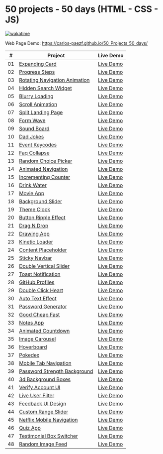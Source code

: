 # 50 projects - 50 days (HTML - CSS - JS)

[![wakatime](https://wakatime.com/badge/user/8ef73281-6d0a-4758-af11-fd880ca3009c/project/ff14be13-f394-4a76-b2f2-292464b11a00.svg?style=for-the-badge)](https://wakatime.com/badge/user/8ef73281-6d0a-4758-af11-fd880ca3009c/project/ff14be13-f394-4a76-b2f2-292464b11a00)

Web Page Demo: <https://carlos-paezf.github.io/50_Projects_50_days/>

| #  | Project                                | Live Demo                                                  |
| -  | -------------------------------------- | ---------------------------------------------------------- |
| 01 | [Expanding Card](./01-Expanding_Card/) | [Live Demo](https://carlos-paezf.github.io/50_Projects_50_days/01-Expanding_Card/index.html) |
| 02 | [Progress Steps](./02-Progress_Steps/) | [Live Demo](https://carlos-paezf.github.io/50_Projects_50_days/02-Progress_Steps/index.html) |
| 03 | [Rotating Navigation Animation](./03-Rotating_Navigation_Animation/) | [Live Demo](https://carlos-paezf.github.io/50_Projects_50_days/03-Rotating_Navigation_Animation/index.html) |
| 04 | [Hidden Search Widget](./04-Hidden_Search_Widget/) | [Live Demo](https://carlos-paezf.github.io/50_Projects_50_days/04-Hidden_Search_Widget/index.html) |
| 05 | [Blurry Loading](./05-Blurry_Loading/) | [Live Demo](https://carlos-paezf.github.io/50_Projects_50_days/05-Blurry_Loading/index.html) |
| 06 | [Scroll Animation](./06-Scroll_Animation/) | [Live Demo](https://carlos-paezf.github.io/50_Projects_50_days/06-Scroll_Animation/index.html) |
| 07 | [Split Landing Page](./07-Split_Landing_Page/) | [Live Demo](https://carlos-paezf.github.io/50_Projects_50_days/07-Split_Landing_Page/index.html) |
| 08 | [Form Wave](./08-Form_Wave/) | [Live Demo](https://carlos-paezf.github.io/50_Projects_50_days/08-Form_Wave/index.html) |
| 09 | [Sound Board](./09-Sound_Board/) | [Live Demo](https://carlos-paezf.github.io/50_Projects_50_days/09-Sound_Board/index.html) |
| 10 | [Dad Jokes](./10-Dad_Jokes/) | [Live Demo](https://carlos-paezf.github.io/50_Projects_50_days/10-Dad_Jokes/index.html) |
| 11 | [Event Keycodes](./11-Event-Keycodes/) | [Live Demo](https://carlos-paezf.github.io/50_Projects_50_days/11-Event-Keycodes/index.html) |
| 12 | [Faq Collapse](./12-Faq_Collapse/) | [Live Demo](https://carlos-paezf.github.io/50_Projects_50_days/12-Faq_Collapse/index.html) |
| 13 | [Random Choice Picker](./13-Random_Choice_Picker/) | [Live Demo](https://carlos-paezf.github.io/50_Projects_50_days/13-Random_Choice_Picker/index.html) |
| 14 | [Animated Navigation](./14-Animated_Navigation/) | [Live Demo](https://carlos-paezf.github.io/50_Projects_50_days/14-Animated_Navigation/index.html) |
| 15 | [Incrementing Counter](./15-Incrementing_Counter/) | [Live Demo](https://carlos-paezf.github.io/50_Projects_50_days/15-Incrementing_Counter/index.html) |
| 16 | [Drink Water](./16-Drink_Water/) | [Live Demo](https://carlos-paezf.github.io/50_Projects_50_days/16-Drink_Water/index.html) |
| 17 | [Movie App](./17-Movie_App/) | [Live Demo](https://carlos-paezf.github.io/50_Projects_50_days/17-Movie_App/index.html) |
| 18 | [Background Slider](./18-Background-Slider/) | [Live Demo](https://carlos-paezf.github.io/50_Projects_50_days/18-Background-Slider/index.html) |
| 19 | [Theme Clock](./19-Theme_Clock/) | [Live Demo](https://carlos-paezf.github.io/50_Projects_50_days/19-Theme_Clock/index.html) |
| 20 | [Button Ripple Effect](./20-Button_Ripple_Effect/) | [Live Demo](https://carlos-paezf.github.io/50_Projects_50_days/20-Button_Ripple_Effect/index.html) |
| 21 | [Drag N Drop](./21-Drag_N_Drop/) | [Live Demo](https://carlos-paezf.github.io/50_Projects_50_days/21-Drag_N_Drop/index.html) |
| 22 | [Drawing App](./22-Drawing_App/) | [Live Demo](https://carlos-paezf.github.io/50_Projects_50_days/22-Drawing_App/index.html) |
| 23 | [Kinetic Loader](./23-Kinetic_Loader/) | [Live Demo](https://carlos-paezf.github.io/50_Projects_50_days/23-Kinetic_Loader/index.html) |
| 24 | [Content Placeholder](./24-Content_Placeholder/) | [Live Demo](https://carlos-paezf.github.io/50_Projects_50_days/24-Content_Placeholder/index.html) |
| 25 | [Sticky Navbar](./25-Sticky_Navbar/) | [Live Demo](https://carlos-paezf.github.io/50_Projects_50_days/25-Sticky_Navbar/index.html) |
| 26 | [Double Vertical Slider](./26-Double_Vertical_Slider/) | [Live Demo](https://carlos-paezf.github.io/50_Projects_50_days/26-Double_Vertical_Slider/index.html) |
| 27 | [Toast Notification](./27-Toast_Notification/) | [Live Demo](https://carlos-paezf.github.io/50_Projects_50_days/27-Toast_Notification/index.html) |
| 28 | [GitHub Profiles](./28-GitHub_Profiles/) | [Live Demo](https://carlos-paezf.github.io/50_Projects_50_days/28-GitHub_Profiles/index.html) |
| 29 | [Double Click Heart](./29-Double_Click_Heart/)| [Live Demo](https://carlos-paezf.github.io/50_Projects_50_days/29-Double_Click_Heart/index.html) |
| 30 | [Auto Text Effect](./30-Auto_Text_Effect/) | [Live Demo](https://carlos-paezf.github.io/50_Projects_50_days/30-Auto_Text_Effect/index.html) |
| 31 | [Password Generator](./31-Password_Generator/) | [Live Demo](https://carlos-paezf.github.io/50_Projects_50_days/31-Password_Generator/index.html) |
| 32 | [Good Cheap Fast](./32-Good_Cheap_Fast/) | [Live Demo](https://carlos-paezf.github.io/50_Projects_50_days/32-Good_Cheap_Fast/index.html) |
| 33 | [Notes App](./33-Notes_App/) | [Live Demo](https://carlos-paezf.github.io/50_Projects_50_days/33-Notes_App/index.html) |
| 34 | [Animated Countdown](./34-Animated_Countdown/) | [Live Demo](https://carlos-paezf.github.io/50_Projects_50_days/34-Animated_Countdown/index.html) |
| 35 | [Image Carousel](./35-Image_Carousel/) | [Live Demo](https://carlos-paezf.github.io/50_Projects_50_days/35-Image_Carousel/index.html) |
| 36 | [Hoverboard](./36-Hoverboard/) | [Live Demo](https://carlos-paezf.github.io/50_Projects_50_days/36-Hoverboard/index.html) |
| 37 | [Pokedex](./37-Pokedex/) | [Live Demo](https://carlos-paezf.github.io/50_Projects_50_days/37-Pokedex/index.html) |
| 38 | [Mobile Tab Navigation](./38-Mobile_Tab_Navigation/) | [Live Demo](https://carlos-paezf.github.io/50_Projects_50_days/38-Mobile_Tab_Navigation/index.html) |
| 39 | [Password Strength Background](./39-Password_Strength_Background/) | [Live Demo](https://carlos-paezf.github.io/50_Projects_50_days/39-Password_Strength_Background/index.html) |
| 40 | [3d Background Boxes](./40-3d_Background_Boxes/) | [Live Demo](https://carlos-paezf.github.io/50_Projects_50_days/40-3d_Background_Boxes/index.html) |
| 41 | [Verify Account UI](./41-Verify_Account_UI/) | [Live Demo](https://carlos-paezf.github.io/50_Projects_50_days/41-Verify_Account_UI/index.html) |
| 42 | [Live User Filter](./42-Live_User_Filter/) | [Live Demo](https://carlos-paezf.github.io/50_Projects_50_days/42-Live_User_Filter/index.html) |
| 43 | [Feedback UI Design](./43-Feedback_UI_Design/) | [Live Demo](https://carlos-paezf.github.io/50_Projects_50_days/43-Feedback_UI_Design/index.html) |
| 44 | [Custom Range Slider](./44-Custom_Range_Slider/) | [Live Demo](https://carlos-paezf.github.io/50_Projects_50_days/44-Custom_Range_Slider/index.html) |
| 45 | [Netflix Mobile Navigation](./45-Netflix_Mobile_Navigation/) | [Live Demo](https://carlos-paezf.github.io/50_Projects_50_days/45-Netflix_Mobile_Navigation/index.html) |
| 46 | [Quiz App](./46-Quiz_App/) | [Live Demo](https://carlos-paezf.github.io/50_Projects_50_days/46-Quiz_App/index.html) |
| 47 | [Testimonial Box Switcher](./47-Testimonial_Box_Switcher/) | [Live Demo](https://carlos-paezf.github.io/50_Projects_50_days/47-Testimonial_Box_Switcher/index.html) |
| 48 | [Random Image Feed](./48-Random_Image_Feed/) | [Live Demo](https://carlos-paezf.github.io/50_Projects_50_days/48-Random_Image_Feed/index.html) |
